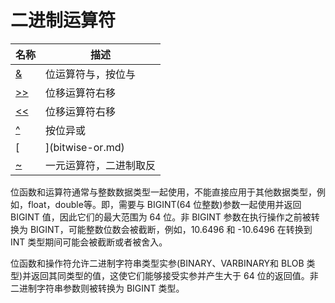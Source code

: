 # **二进制运算符**

| 名称 | 描述|
|---|-----|
| [&](bitwise-and.md) | 位运算符与，按位与 |
| [>>](right-shift.md) | 位移运算符右移 |
| [<<](left-shift.md) |位移运算符右移 |
| [^](bitwise-xor.md) |按位异或 |
| [|](bitwise-or.md) |位运算符或，按位或|
| [~](bitwise-inversion.md) |一元运算符，二进制取反 |

位函数和运算符通常与整数数据类型一起使用，不能直接应用于其他数据类型，例如，float，double等。即，需要与 BIGINT(64 位整数)参数一起使用并返回 BIGINT 值，因此它们的最大范围为 64 位。非 BIGINT 参数在执行操作之前被转换为 BIGINT，可能整数位数会被截断，例如，10.6496 和 -10.6496 在转换到 INT 类型期间可能会被截断或者被舍入。

位函数和操作符允许二进制字符串类型实参(BINARY、VARBINARY和 BLOB 类型)并返回其同类型的值，这使它们能够接受实参并产生大于 64 位的返回值。非二进制字符串参数则被转换为 BIGINT 类型。
